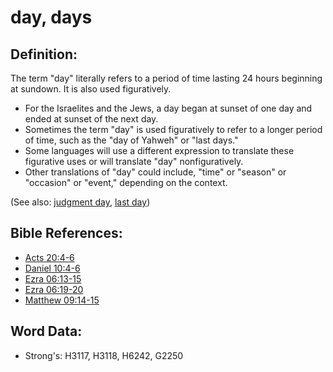 # day, days #

## Definition: ##

The term "day" literally refers to a period of time lasting 24 hours beginning at sundown. It is also used figuratively.

* For the Israelites and the Jews, a day began at sunset of one day and ended at sunset of the next day.
* Sometimes the term "day" is used figuratively to refer to a longer period of time, such as the "day of Yahweh" or "last days."
* Some languages will use a different expression to translate these figurative uses or will translate "day" nonfiguratively.
* Other translations of "day" could include, "time" or "season" or "occasion" or "event," depending on the context.

(See also: [judgment day](../kt/judgmentday.md), [last day](../kt/lastday.md))

## Bible References: ##

* [Acts 20:4-6](rc://en/tn/help/act/20/04)
* [Daniel 10:4-6](rc://en/tn/help/dan/10/04)
* [Ezra 06:13-15](rc://en/tn/help/ezr/06/13)
* [Ezra 06:19-20](rc://en/tn/help/ezr/06/19)
* [Matthew 09:14-15](rc://en/tn/help/mat/09/14)

## Word Data: ##

* Strong's: H3117, H3118, H6242, G2250
